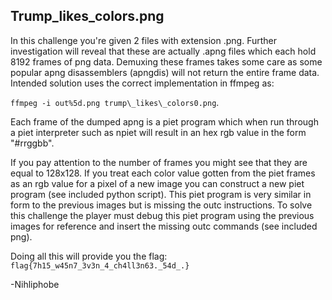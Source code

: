 ## Trump\_likes\_colors.png

In this challenge you're given 2 files with extension .png. Further investigation will reveal that these are actually .apng files which each hold 8192 frames of png data. Demuxing these frames takes some care as some popular apng disassemblers (apngdis) will not return the entire frame data. Intended solution uses the correct implementation in ffmpeg as:

`ffmpeg -i out%5d.png trump\_likes\_colors0.png`. 

Each frame of the dumped apng is a piet program which when run through a piet interpreter such as npiet will result in an hex rgb value in the form "#rrggbb".

If you pay attention to the number of frames you might see that they are equal to 128x128. If you treat each color value gotten from the piet frames as an rgb value for a pixel of a new image you can construct a new piet program (see included python script). This piet program is very similar in form to the previous images but is missing the outc instructions. To solve this challenge the player must debug this piet program using the previous images for reference and insert the missing outc commands (see included png).

Doing all this will provide you the flag: `flag{7h15_w45n7_3v3n_4_ch4ll3n63._54d_.}`

-Nihliphobe
